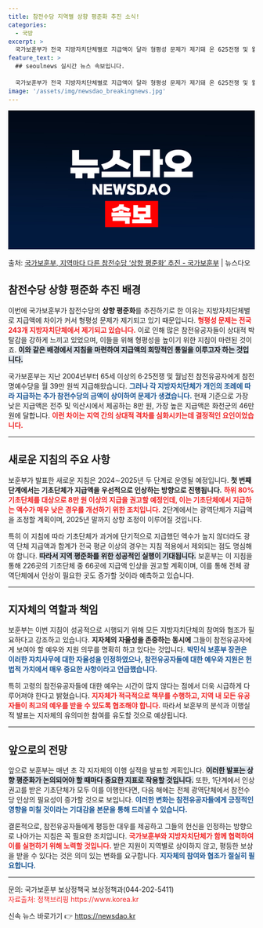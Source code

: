 ```yaml
---
title: 참전수당 지역별 상향 평준화 추진 소식!
categories:
  - 국방
excerpt: >
  국가보훈부가 전국 지방자치단체별로 지급액이 달라 형평성 문제가 제기돼 온 625전쟁 및 월남전 참전유공자 참…
feature_text: >
  ## seoulnews 실시간 뉴스 속보입니다.

  국가보훈부가 전국 지방자치단체별로 지급액이 달라 형평성 문제가 제기돼 온 625전쟁 및 월남전 참전유공자 참…
image: '/assets/img/newsdao_breakingnews.jpg'
---
```


![뉴스다오 속보](/assets/img/newsdao_breakingnews.jpg)

<p>출처: <a href="https://newsdao.kr/2098" rel="dofollow">국가보훈부, 지역마다 다른 참전수당 ‘상향 평준화’ 추진 - 국가보훈부</a> | 뉴스다오</p>

<h2 data-ke-size="size26">참전수당 상향 평준화 추진 배경</h2>

<p data-ke-size="size16"> 이번에 국가보훈부가 참전수당의 <b>상향 평준화</b>를 추진하기로 한 이유는 지방자치단체별로 지급액에 차이가 커서 형평성 문제가 제기되고 있기 때문입니다. <b><span style="color: #ee2323;">형평성 문제는 전국 243개 지방자치단체에서 제기되고 있습니다.</span></b> 이로 인해 많은 참전유공자들이 상대적 박탈감을 강하게 느끼고 있었으며, 이들을 위해 형평성을 높이기 위한 지침이 마련된 것이죠. <b><span style="background-color: #21538527;">이와 같은 배경에서 지침을 마련하여 지급액의 희망적인 통일을 이루고자 하는 것입니다.</span></b></p>

<p data-ke-size="size16"> 국가보훈부는 지난 2004년부터 65세 이상의 6·25전쟁 및 월남전 참전유공자에게 참전명예수당을 월 39만 원씩 지급해왔습니다. <b><span style="color: #1a5490;">그러나 각 지방자치단체가 개인의 조례에 따라 지급하는 추가 참전수당의 금액이 상이하여 문제가 생겼습니다.</span></b> 현재 기준으로 가장 낮은 지급액은 전주 및 익산시에서 제공하는 8만 원, 가장 높은 지급액은 화천군의 46만 원에 달합니다. <b><span style="color: #ee2323;">이런 차이는 지역 간의 상대적 격차를 심화시키는데 결정적인 요인이었습니다.</span></b></p>

<hr />

<h2 data-ke-size="size26">새로운 지침의 주요 사항</h2>

<p data-ke-size="size16"> 보훈부가 발표한 새로운 지침은 2024∼2025년 두 단계로 운영될 예정입니다. <b>첫 번째 단계에서는 기초단체가 지급액을 우선적으로 인상하는 방향으로 진행됩니다.</b> <b><span style="color: #ee2323;">하위 80% 기초단체를 대상으로 8만 원 이상의 지급을 권고할 예정인데, 이는 기초단체에서 지급하는 액수가 매우 낮은 경우를 개선하기 위한 조치입니다.</span></b> 2단계에서는 광역단체가 지급액을 조정할 계획이며, 2025년 말까지 상향 조정이 이루어질 것입니다.</p>

<p data-ke-size="size16"> 특히 이 지침에 따라 기초단체가 과거에 단기적으로 지급했던 액수가 높지 않더라도 광역 단체 지급액과 합계가 전국 평균 이상의 경우는 지침 적용에서 제외되는 점도 명심해야 합니다. <b><span style="background-color: #21538527;">따라서 지역 평준화를 위한 성공적인 실행이 기대됩니다.</span></b> 보훈부는 이 지침을 통해 226곳의 기초단체 중 66곳에 지급액 인상을 권고할 계획이며, 이를 통해 전체 광역단체에서 인상이 필요한 곳도 증가할 것이라 예측하고 있습니다.</p>

<hr />

<h2 data-ke-size="size26">지자체의 역할과 책임</h2>

<p data-ke-size="size16"> 보훈부는 이번 지침이 성공적으로 시행되기 위해 모든 지방자치단체의 참여와 협조가 필요하다고 강조하고 있습니다. <b>지자체의 자율성을 존중하는 동시에</b> 그들이 참전유공자에게 보여야 할 예우와 지원 의무를 명확히 하고 있다는 것입니다. <b><span style="color: #1a5490;">박민식 보훈부 장관은 이러한 자치사무에 대한 자율성을 인정하였으나, 참전유공자들에 대한 예우와 지원은 헌법적 가치에서 매우 중요한 사항이라고 언급했습니다.</span></b></p>

<p data-ke-size="size16"> 특히 고령의 참전유공자들에 대한 예우는 시간이 많지 않다는 점에서 더욱 시급하게 다루어져야 한다고 밝혔습니다. <b><span style="color: #ee2323;">지자체가 적극적으로 책무를 수행하고, 지역 내 모든 유공자들이 최고의 예우를 받을 수 있도록 협조해야 합니다.</span></b> 따라서 보훈부의 분석과 이행실적 발표는 지자체의 유의미한 참여를 유도할 것으로 예상됩니다.</p>

<hr />

<h2 data-ke-size="size26">앞으로의 전망</h2>

<p data-ke-size="size16"> 앞으로 보훈부는 매년 초 각 지자체의 이행 실적을 발표할 계획입니다. <b><span style="background-color: #21538527;">이러한 발표는 상향 평준화가 논의되어야 할 때마다 중요한 지표로 작용할 것입니다.</span></b> 또한, 1단계에서 인상 권고를 받은 기초단체가 모두 이를 이행한다면, 다음 해에는 전체 광역단체에서 참전수당 인상의 필요성이 증가할 것으로 보입니다. <b><span style="color: #1a5490;">이러한 변화는 참전유공자들에게 긍정적인 영향을 미칠 것이라는 기대감을 본문을 통해 드러낼 수 있습니다.</span></b></p>

<p data-ke-size="size16"> 결론적으로, 참전유공자들에게 평등한 대우를 제공하고 그들의 헌신을 인정하는 방향으로 나아가는 지침은 꼭 필요한 조치입니다. <b><span style="color: #ee2323;">국가보훈부와 지방자치단체가 함께 협력하여 이를 실현하기 위해 노력할 것입니다.</span></b> 받은 지원이 지역별로 상이하지 않고, 평등한 보상을 받을 수 있다는 것은 의미 있는 변화를 요구합니다. <b><span style="color: #1a5490;">지자체의 참여와 협조가 절실히 필요합니다.</span></b></p>

<hr />

<p data-ke-size="size16">문의: 국가보훈부 보상정책국 보상정책과(044-202-5411) <br> <span style="color: #ee2323;">자료출처: 정책브리핑 https://www.korea.kr</span></p> 

신속 뉴스 바로가기 👉 <a href="https://newsdao.kr" rel="dofollow">https://newsdao.kr</a>


